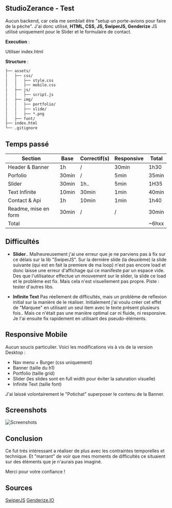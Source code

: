 
## StudioZerance - Test

Aucun backend, car cela me semblait être "setup un porte-avions pour faire de la pèche".
J'ai donc utilisé, **HTML, CSS, JS, SwiperJS, Genderize**
JS utilisé uniquement pour le Slider et le formulaire de contact. 

**Execution** :

Utiliser index.html

**Structure** :
```markdown
├── assets/
│   ├── css/
│   │   ├── style.css
│   │   ├── mobile.css
│   ├── js/
│   │   ├── script.js
│   ├── img/
│   │   ├── portfolio/
│   │   ├── slide/
│   │   ├── *.png
│   ├── font/
├── index.html
└── .gitignore
```

## Temps passé

|  Section |  Base | Correctif(s) | Responsive |Total|
|--|--|--|--|--|
|Header & Banner |1h|/|30min|1h30|
|Porfolio |30min|/|5min|35min|
|Slider |30min|1h..|5min|1H35|
|Text Infinite |10min|30min|1min|40min|
|Contact & Api |1h|10min|1min|1h40|
|Readme, mise en form |30min|/|/|30min|
|Total ||||~6hxx|

## Difficultés 

 - **Slider**.. Malheureusement j'ai une erreur que je ne parviens pas à fix sur ce délais sur la lib "SwiperJS". Sur la dernière slide (la deuxième) la slide suivante (qui est en fait la premiere de ma loop) n'est pas encore load et donc laisse une erreur d'affichage qui ce manifeste par un espace vide. Des que l'utilisateur effectue un mouvement sur le slider, la slide ce load et le problème est fix. Mais cela n'est visuellement pas propre. 
Piste : tester d'autres libs.
 
 - **Infinite Text** Pas réellement de difficultés, mais un problème de reflexion initial sur la manière de le réaliser. Initialement j'ai voulu créer cet effet de "Marquee" en utilisant un seul item avec le texte présent plusieurs fois.. Mais ce n'était pas une manière optimal car ni fluide, ni responsive. Je l'ai ensuite fix rapidement en utilisant des pseudo-éléments.

## Responsive Mobile
Aucun soucis particulier. 
Voici les modifications vis à vis de la version Desktop : 

 - Nav menu + Burger (css uniquement)
 - Banner (taille du h1)
 - Portfolio (taille grid)
 - Slider (les slides sont en full width pour éviter la saturation visuelle)
 - Infinite Text (taille font) 

J'ai laissé volontairement le "Potichat" superposer le contenu de la Banner.

## Screenshots

![Screenshots](https://i.ibb.co/9ZgPXVS/Screenshots.png)

## Conclusion

Ce fut trés intéressant a réaliser de plus avec les contraintes temporelles et technique. Et "marrant" de voir que mes moments de difficultés ce situaient sur des éléments que je n'aurais pas imaginé. 

Merci pour votre confiance !

## Sources
[SwiperJS](https://swiperjs.com/)
[Genderize.IO](https://genderize.io/)

